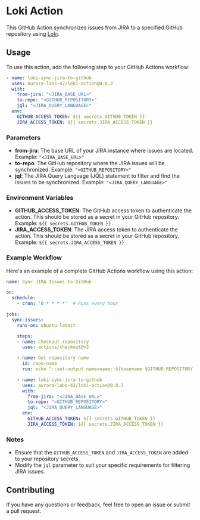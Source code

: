# Loki Action

This GitHub Action synchronizes issues from JIRA to a specified GitHub repository using [Loki](https://github.com/aurora-labs-42/loki).

## Usage

To use this action, add the following step to your GitHub Actions workflow:

```yaml
- name: loki-sync-jira-to-github
  uses: aurora-labs-42/loki-action@0.0.3               
  with:
    from-jira: "<JIRA_BASE_URL>"
    to-repo: "<GITHUB_REPOSITORY>"
    jql: "<JIRA_QUERY_LANGUAGE>"
  env:
    GITHUB_ACCESS_TOKEN: ${{ secrets.GITHUB_TOKEN }}
    JIRA_ACCESS_TOKEN: ${{ secrets.JIRA_ACCESS_TOKEN }}
```

### Parameters

- **from-jira**: The base URL of your JIRA instance where issues are located. Example: `"<JIRA_BASE_URL>"`
- **to-repo**: The GitHub repository where the JIRA issues will be synchronized. Example: `"<GITHUB_REPOSITORY>"`
- **jql**: The JIRA Query Language (JQL) statement to filter and find the issues to be synchronized. Example: `"<JIRA_QUERY_LANGUAGE>"`

### Environment Variables

- **GITHUB_ACCESS_TOKEN**: The GitHub access token to authenticate the action. This should be stored as a secret in your GitHub repository. Example: `${{ secrets.GITHUB_TOKEN }}`
- **JIRA_ACCESS_TOKEN**: The JIRA access token to authenticate the action. This should be stored as a secret in your GitHub repository. Example: `${{ secrets.JIRA_ACCESS_TOKEN }}`

### Example Workflow

Here's an example of a complete GitHub Actions workflow using this action:

```yaml
name: Sync JIRA Issues to GitHub

on:
  schedule:
    - cron: '0 * * * *'  # Runs every hour

jobs:
  sync-issues:
    runs-on: ubuntu-latest

    steps:
    - name: Checkout repository
      uses: actions/checkout@v2

    - name: Get repository name
      id: repo-name
      run: echo "::set-output name=name::$(basename $GITHUB_REPOSITORY)"

    - name: loki-sync-jira-to-github
      uses: aurora-labs-42/loki-action@0.0.3
      with:
        from-jira: "<JIRA_BASE_URL>"
        to-repo: "<GITHUB_REPOSITORY>"
        jql: "<JIRA_QUERY_LANGUAGE>"
      env:
        GITHUB_ACCESS_TOKEN: ${{ secrets.GITHUB_TOKEN }}
        JIRA_ACCESS_TOKEN: ${{ secrets.JIRA_ACCESS_TOKEN }}
```

### Notes

- Ensure that the `GITHUB_ACCESS_TOKEN` and `JIRA_ACCESS_TOKEN` are added to your repository secrets.
- Modify the `jql` parameter to suit your specific requirements for filtering JIRA issues.

## Contributing

If you have any questions or feedback, feel free to open an issue or submit a pull request.
